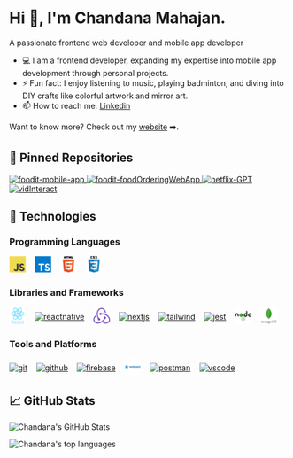 # Hi 👋, I'm Chandana Mahajan.

A passionate frontend web developer and mobile app developer

- 💻 I am a frontend developer, expanding my expertise into mobile app development through personal projects.
- ⚡ Fun fact: I enjoy listening to music, playing badminton, and diving into DIY crafts like colorful artwork and mirror art.
- 📫 How to reach me: [Linkedin](linkedin.com/in/chandana-mahajan-509b25186)

Want to know more? Check out my [website](https://chandanamahajan.netlify.app/) ➡️.

## 📌 Pinned Repositories

<div>
  <a href="https://github.com/chandana105/foodit-mobile-app" target="_blank">
     <img src="https://github-readme-stats.vercel.app/api/pin/?username=chandana105&repo=foodit-mobile-app&theme=dracula" alt="foodit-mobile-app" />
   </a>  
   <a href="https://github.com/chandana105/foodit-foodOrderingWebApp" target="_blank">
     <img src="https://github-readme-stats.vercel.app/api/pin/?username=chandana105&repo=foodit-foodOrderingWebApp&theme=dracula" alt="foodit-foodOrderingWebApp" />
   </a>  
  <a href="https://github.com/chandana105/netflix-GPT" target="_blank">
  <img src="https://github-readme-stats.vercel.app/api/pin/?username=chandana105&repo=netflix-GPT&theme=dracula" alt="netflix-GPT" />
</a>
  <a href="https://github.com/chandana105/vidInteract" target="_blank">
  <img src="https://github-readme-stats.vercel.app/api/pin/?username=chandana105&repo=vidInteract&theme=dracula" alt="vidInteract" />
</a>

</div>

## 🧰 Technologies

<!-- Programming Languages -->

### Programming Languages

<div style="display: flex; flex-wrap: wrap; gap: 16px; align-items: center;">
  <span style="display: flex; align-items: center;">
    <a href="https://developer.mozilla.org/en-US/docs/Web/JavaScript" target="_blank" rel="noreferrer" > 
      <img src="https://raw.githubusercontent.com/devicons/devicon/master/icons/javascript/javascript-original.svg" alt="javascript" width="30" height="30"/>
    </a>
  </span>
  <span style="display: flex; align-items: center;">
    <a href="https://www.typescriptlang.org/" target="_blank" rel="noreferrer"> 
      <img src="https://raw.githubusercontent.com/devicons/devicon/master/icons/typescript/typescript-original.svg" alt="typescript" width="30" height="30"/> 
    </a> 
  </span>
  <span style="display: flex; align-items: center;">
    <a href="https://developer.mozilla.org/en-US/docs/Glossary/HTML5" target="_blank" rel="noreferrer"> 
      <img src="https://raw.githubusercontent.com/devicons/devicon/master/icons/html5/html5-original-wordmark.svg" alt="html5" width="30" height="30"/> 
    </a> 
  </span>
  <span style="display: flex; align-items: center;">
    <a href="https://www.w3schools.com/css/" target="_blank" rel="noreferrer"> 
      <img src="https://raw.githubusercontent.com/devicons/devicon/master/icons/css3/css3-original-wordmark.svg" alt="css3" width="30" height="30"/> 
    </a> 
  </span>
</div>

<!-- Languages and Frameworks -->

### Libraries and Frameworks

<div style="display: flex; align-items: center; flex-wrap: wrap; gap: 16px;">
  <span style="display: flex; align-items: center;">
    <a href="https://reactjs.org/" target="_blank" rel="noreferrer"> 
      <img src="https://raw.githubusercontent.com/devicons/devicon/master/icons/react/react-original-wordmark.svg" alt="react" width="30" height="30"/> 
    </a> 
  </span>
  <span style="display: flex; align-items: center;">
    <a href="https://reactnative.dev/" target="_blank" rel="noreferrer"> 
      <img src="https://reactnative.dev/img/header_logo.svg" alt="reactnative" width="30" height="30"/> 
    </a> 
  </span>
  <span style="display: flex; align-items: center;">
    <a href="https://redux.js.org" target="_blank" rel="noreferrer"> 
      <img src="https://raw.githubusercontent.com/devicons/devicon/master/icons/redux/redux-original.svg" alt="redux" width="30" height="30"/> 
    </a> 
  </span>
  <span style="display: flex; align-items: center;">
    <a href="https://nextjs.org/" target="_blank" rel="noreferrer"> 
      <img src="https://img.shields.io/badge/-NEXTJS-black?style=flat-square&logo=nextjs" alt="nextjs" width="30" height="30"/> 
    </a>
  </span>
  <span style="display: flex; align-items: center;">
    <a href="https://tailwindcss.com/" target="_blank" rel="noreferrer"> 
      <img src="https://www.vectorlogo.zone/logos/tailwindcss/tailwindcss-icon.svg" alt="tailwind" width="30" height="30"/> 
    </a>
  </span>
  <span style="display: flex; align-items: center;">
    <a href="https://jestjs.io" target="_blank" rel="noreferrer"> 
      <img src="https://www.vectorlogo.zone/logos/jestjsio/jestjsio-icon.svg" alt="jest" width="30" height="30"/> 
    </a> 
  </span>
  <span style="display: flex; align-items: center;">
    <a href="https://nodejs.org" target="_blank" rel="noreferrer"> 
      <img src="https://raw.githubusercontent.com/devicons/devicon/master/icons/nodejs/nodejs-original-wordmark.svg" alt="nodejs" width="30" height="30"/> 
    </a> 
  </span>
  <span style="display: flex; align-items: center;">
    <a href="https://www.mongodb.com/" target="_blank" rel="noreferrer"> 
      <img src="https://raw.githubusercontent.com/devicons/devicon/master/icons/mongodb/mongodb-original-wordmark.svg" alt="mongodb" width="30" height="30"/> 
    </a> 
  </span>
  
</div>

<!-- Tools and Platforms -->

### Tools and Platforms

<div style="display: flex; align-items: center; flex-wrap: wrap; gap: 16px;">
  <span style="display: flex; align-items: center;">
    <a href="https://git-scm.com/" target="_blank" rel="noreferrer"> 
      <img src="https://www.vectorlogo.zone/logos/git-scm/git-scm-icon.svg" alt="git" width="30" height="30"/> 
    </a> 
  </span>
  <span style="display: flex; align-items: center;">
    <a href="https://github.com/" target="_blank" rel="noreferrer"> 
      <img src="https://github.githubassets.com/images/modules/logos_page/GitHub-Mark.png" alt="github" width="30" height="30"/> 
    </a> 
  </span>
  <span style="display: flex; align-items: center;">
    <a href="https://firebase.google.com/" target="_blank" rel="noreferrer"> 
      <img src="https://www.vectorlogo.zone/logos/firebase/firebase-icon.svg" alt="firebase" width="30" height="30"/> 
    </a> 
  </span>
  <span style="display: flex; align-items: center;">
    <a href="https://webpack.js.org" target="_blank" rel="noreferrer"> 
      <img src="https://raw.githubusercontent.com/devicons/devicon/d00d0969292a6569d45b06d3f350f463a0107b0d/icons/webpack/webpack-original-wordmark.svg" alt="webpack" width="30" height="30"/> 
    </a> 
  </span>
  <span style="display: flex; align-items: center;">
    <a href="https://postman.com" target="_blank" rel="noreferrer"> 
      <img src="https://www.vectorlogo.zone/logos/getpostman/getpostman-icon.svg" alt="postman" width="30" height="30"/> 
    </a> 
  </span>
  <span style="display: flex; align-items: center;">
    <a href="https://code.visualstudio.com/" target="_blank" rel="noreferrer"> 
      <img src="https://code.visualstudio.com/favicon.ico" alt="vscode" width="30" height="30"/> 
    </a> 
  </span>
</div>

## 📈 GitHub Stats

![Chandana's GitHub Stats](https://github-readme-stats.vercel.app/api?username=chandana105&show_icons=true&theme=dracula)

![Chandana's top languages](https://github-readme-stats.vercel.app/api/top-langs/?username=chandana105&layout=compact&theme=dracula)

